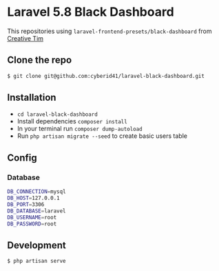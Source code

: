 # Laravel 5.8 Black Dashboard

This repositories using `laravel-frontend-presets/black-dashboard` from [Creative Tim](https://creative-tim.com/?ref=bdl-readme)

## Clone the repo

```sh
$ git clone git@github.com:cyberid41/laravel-black-dashboard.git
```

## Installation

- `cd laravel-black-dashboard`
- Install dependencies `composer install`
- In your terminal run `composer dump-autoload`
- Run `php artisan migrate --seed` to create basic users table

## Config

### Database
```sh
DB_CONNECTION=mysql
DB_HOST=127.0.0.1
DB_PORT=3306
DB_DATABASE=laravel
DB_USERNAME=root
DB_PASSWORD=root
```

## Development

```sh
$ php artisan serve
```
